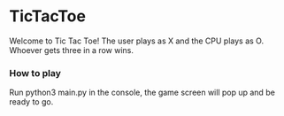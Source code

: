 # TicTacToe
Welcome to Tic Tac Toe! The user plays as X and the CPU plays as O. Whoever gets three in a row wins.
### How to play
Run python3 main.py in the console, the game screen will pop up and be ready to go. 
